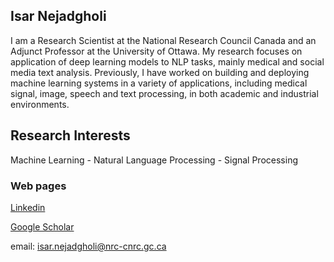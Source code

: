 ## Isar Nejadgholi
I am a Research Scientist at the National Research Council Canada and an Adjunct Professor at the University of Ottawa. My research focuses on application of deep learning models to NLP tasks, mainly medical and social media text analysis. Previously, I have worked on building and deploying machine learning systems in a variety of applications, including medical signal, image, speech and text processing, in both academic and industrial environments.  

## Research Interests
Machine Learning - Natural Language Processing - Signal Processing 

### Web pages
[Linkedin](https://www.linkedin.com/in/isarnejad/)


[Google Scholar](https://scholar.google.ca/citations?user=In99zA8AAAAJ&hl=en)

email: isar.nejadgholi@nrc-cnrc.gc.ca

